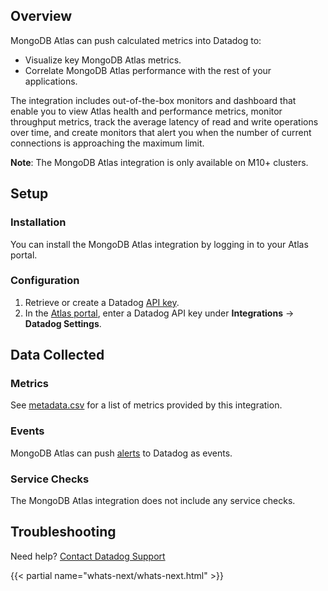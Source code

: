 ## Overview

MongoDB Atlas can push calculated metrics into Datadog to:

- Visualize key MongoDB Atlas metrics.
- Correlate MongoDB Atlas performance with the rest of your applications.

The integration includes out-of-the-box monitors and dashboard that enable you to view Atlas health and performance metrics, monitor throughput metrics, track the average latency of read and write operations over time, and create monitors that alert you when the number of current connections is approaching the maximum limit.

**Note**: The MongoDB Atlas integration is only available on M10+ clusters.

## Setup

### Installation

You can install the MongoDB Atlas integration by logging in to your Atlas portal.

### Configuration

1. Retrieve or create a Datadog [API key][1].
2. In the [Atlas portal][2], enter a Datadog API key under **Integrations** -> **Datadog Settings**.

## Data Collected

### Metrics

See [metadata.csv][3] for a list of metrics provided by this integration.

### Events

MongoDB Atlas can push [alerts][4] to Datadog as events.

### Service Checks

The MongoDB Atlas integration does not include any service checks.

## Troubleshooting

Need help? [Contact Datadog Support][5]

{{< partial name="whats-next/whats-next.html" >}}

[1]: https://app.datadoghq.com/organization-settings/api-keys
[2]: https://docs.atlas.mongodb.com/tutorial/monitoring-integrations/#procedure
[3]: https://github.com/DataDog/integrations-extras/blob/master/mongodb_atlas/metadata.csv
[4]: https://www.mongodb.com/docs/atlas/configure-alerts/#std-label-notification-options
[5]: https://docs.datadoghq.com/help/
[6]: https://www.datadoghq.com/blog/monitor-atlas-performance-metrics-with-datadog/
[7]: https://www.mongodb.com/products/platform/atlas-for-government